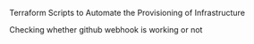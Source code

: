 Terraform Scripts to Automate the Provisioning of Infrastructure

Checking whether github webhook is working or not
